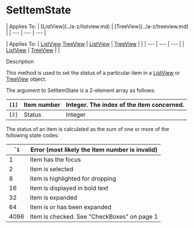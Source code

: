 




<h1 class="heading"><span class="name">SetItemState</span></h1>
| Applies To: | [ListView](../a-z/listview.md) | [TreeView](../a-z/treeview.md) |
| --- | --- | ---  |

| Applies To: | [ListView](../a-z/listview.md) [TreeView](../a-z/treeview.md) | [ListView](../a-z/listview.md) | [TreeView](../a-z/treeview.md) |  |
| --- | --- | ---  |
| [ListView](../a-z/listview.md) | [TreeView](../a-z/treeview.md) |  |


Description


This method is used to set the status of a particular item in a [ListView](../a-z/listview.md) or [TreeView](../a-z/treeview.md) object.


The argument to SetItemState is a 2-element array as follows:

| `[1]` | Item number | Integer. The index of the item concerned. |
| --- | --- | ---  |
| `[2]` | Status | Integer |


The status of an item is calculated as the sum of one or more of the following state codes:


| `¯1` | Error (most likely the Item number is invalid) |
| --- | ---  |
| 1 | Item has the focus |
| 2 | Item is selected |
| 8 | Item is highlighted for dropping |
| 16 | Item is displayed in bold text |
| 32 | Item is expanded |
| 64 | Item is or has been expanded |
| 4096 | Item is checked. See "CheckBoxes" on page 1 |


